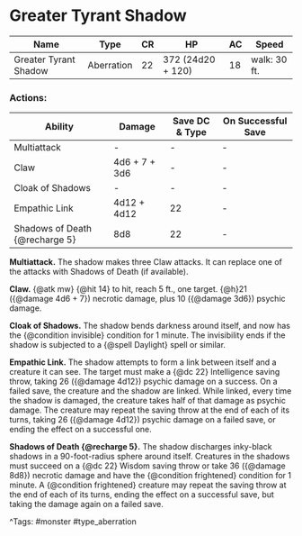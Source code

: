 # Greater Tyrant Shadow

| Name | Type | CR | HP | AC | Speed |
|------|------|----|----|----|-------|
| Greater Tyrant Shadow | Aberration | 22 | 372 (24d20 + 120) | 18 | walk: 30 ft. |

### Actions:

| Ability | Damage | Save DC & Type | On Successful Save |
|---------|--------|----------------|--------------------|
| Multiattack | - | - | - |
| Claw | 4d6 + 7 + 3d6 | - | - |
| Cloak of Shadows | - | - | - |
| Empathic Link | 4d12 + 4d12 | 22 | - |
| Shadows of Death {@recharge 5} | 8d8 | 22 | - |


**Multiattack.** The shadow makes three Claw attacks. It can replace one of the attacks with Shadows of Death (if available).

**Claw.** {@atk mw} {@hit 14} to hit, reach 5 ft., one target. {@h}21 ({@damage 4d6 + 7}) necrotic damage, plus 10 ({@damage 3d6}) psychic damage.

**Cloak of Shadows.** The shadow bends darkness around itself, and now has the {@condition invisible} condition for 1 minute. The invisibility ends if the shadow is subjected to a {@spell Daylight} spell or similar.

**Empathic Link.** The shadow attempts to form a link between itself and a creature it can see. The target must make a {@dc 22} Intelligence saving throw, taking 26 ({@damage 4d12}) psychic damage on a success. On a failed save, the creature and the shadow are linked. While linked, every time the shadow is damaged, the creature takes half of that damage as psychic damage. The creature may repeat the saving throw at the end of each of its turns, taking 26 ({@damage 4d12}) psychic damage on a failed save, or ending the effect on a successful one.

**Shadows of Death {@recharge 5}.** The shadow discharges inky-black shadows in a 90-foot-radius sphere around itself. Creatures in the shadows must succeed on a {@dc 22} Wisdom saving throw or take 36 ({@damage 8d8}) necrotic damage and have the {@condition frightened} condition for 1 minute. A {@condition frightened} creature may repeat the saving throw at the end of each of its turns, ending the effect on a successful save, but taking the damage again on a failed save.

^Tags: #monster #type_aberration